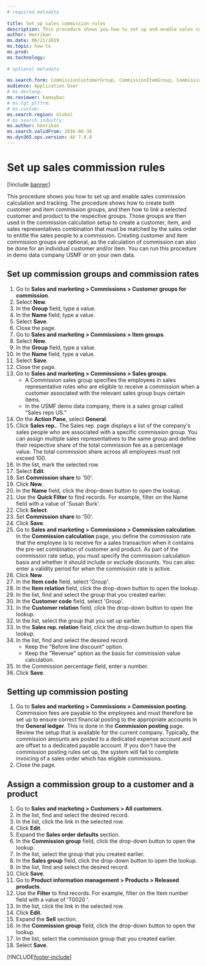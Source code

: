 ```yaml
--- 
# required metadata 
 
title: Set up sales commission rules
description: This procedure shows you how to set up and enable sales commission calculation and tracking. 
author: Henrikan
ms.date: 06/21/2019
ms.topic: how-to 
ms.prod:  
ms.technology:  
 
# optional metadata 
 
ms.search.form: CommissionCustomerGroup, CommissionItemGroup, CommissionSalesGroup, CommissionSalesMember, DirPartyLookup, CommissionCalc, InventPosting, CustTable, EcoResProductDetailsExtended, CommissionEmplSalesGroup   
audience: Application User 
# ms.devlang:  
ms.reviewer: kamaybac
# ms.tgt_pltfrm:  
# ms.custom:  
ms.search.region: Global
# ms.search.industry: 
ms.author: henrikan
ms.search.validFrom: 2016-06-30 
ms.dyn365.ops.version: AX 7.0.0 
---
```

# Set up sales commission rules

[!include [banner](../../includes/banner.md)]

This procedure shows you how to set up and enable sales commission calculation and tracking. The procedure shows how to create both customer and item commission groups, and then how to link a selected customer and product to the respective groups. Those groups are then used in the commission calculation setup to create a customer, item, and sales representatives combination that must be matched by the sales order to entitle the sales people to a commission. Creating customer and item commission groups are optional, as the calculation of commission can also be done for an individual customer and/or item. You can run this procedure in demo data company USMF or on your own data.


## Set up commission groups and commission rates
1. Go to **Sales and marketing > Commissions > Customer groups for commission**.
2. Select **New**.
3. In the **Group** field, type a value.
4. In the **Name** field, type a value.
5. Select **Save**.
6. Close the page.
7. Go to **Sales and marketing > Commissions > Item groups**.
8. Select **New**.
9. In the **Group** field, type a value.
10. In the **Name** field, type a value.
11. Select **Save**.
12. Close the page.
13. Go to **Sales and marketing > Commissions > Sales groups**.
    - A Commission sales group specifies the employees in sales representative roles who are eligible to receive a commission when a customer associated with the relevant sales group buys certain items.  
    - In the USMF demo data company, there is a sales group called "Sales reps US."  
14. On the **Action Pane**, select **General**.
15. Click **Sales rep.**. The Sales rep. page displays a list of the company's sales people who are associated with a specific commission group. You can assign multiple sales representatives to the same group and define their respective share of the total commission fee as a percentage value. The total commission share across all employees must not exceed 100. 
16. In the list, mark the selected row.
17. Select **Edit**.
18. Set **Commission share** to '50'.
19. Click **New**.
20. In the **Name** field, click the drop-down button to open the lookup.
21. Use the **Quick Filter** to find records. For example, filter on the Name field with a value of 'Susan Burk'.
22. Click **Select**.
23. Set **Commission share** to '50'.
24. Click **Save**.
25. Go to **Sales and marketing > Commissions > Commission calculation**. In the **Commission calculation** page, you define the commission rate that the employee is to receive for a sales transaction when it contains the pre-set combination of customer and product. As part of the commission rate setup, you must specify the commission calculation basis and whether it should include or exclude discounts. You can also enter a validity period for when the commission rate is active.  
26. Click **New**.
27. In the **Item code** field, select 'Group'.
28. In the **Item relation** field, click the drop-down button to open the lookup.
29. In the list, find and select the group that you created earlier.
30. In the **Customer code** field, select 'Group'.
31. In the **Customer relation** field, click the drop-down button to open the lookup.
32. In the list, select the group that you set up earlier.
33. In the **Sales rep. relation** field, click the drop-down button to open the lookup.
34. In the list, find and select the desired record.
    - Keep the "Before line discount" option.  
    - Keep the "Revenue" option as the basis for commission value calculation.    
35. In the Commission percentage field, enter a number.
36. Click **Save**.

## Setting up commission posting
1. Go to **Sales and marketing > Commissions > Commission posting**. Commission fees are payable to the employees and must therefore be set up to ensure correct financial posting to the appropriate accounts in the **General ledger**. This is done in the **Commission posting** page. Review the setup that is available for the current company. Typically, the commission amounts are posted to a dedicated expense account and are offset to a dedicated payable account. If you don't have the commission posting rules set up, the system will fail to complete invoicing of a sales order which has eligible commissions.  
2. Close the page.

## Assign a commission group to a customer and a product
1. Go to **Sales and marketing > Customers > All customers**.
2. In the list, find and select the desired record.
3. In the list, click the link in the selected row.
4. Click **Edit**.
5. Expand the **Sales order defaults** section.
6. In the **Commission group** field, click the drop-down button to open the lookup.
7. In the list, select the group that you created earlier.
8. In the **Sales group** field, click the drop-down button to open the lookup.
9. In the list, find and select the desired record.
10. Click **Save**.
11. Go to **Product information management > Products > Released products**.
12. Use the **Filter** to find records. For example, filter on the Item number field with a value of 'T0020 '.
13. In the list, click the link in the selected row.
14. Click **Edit**.
15. Expand the **Sell** section.
16. In the **Commission group** field, click the drop-down button to open the lookup.
17. In the list, select the commission group that you created earlier.
18. Select **Save**.



[!INCLUDE[footer-include](../../../includes/footer-banner.md)]